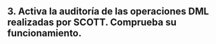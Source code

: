 ## 3. Activa la auditoría de las operaciones DML realizadas por SCOTT. Comprueba su funcionamiento.
